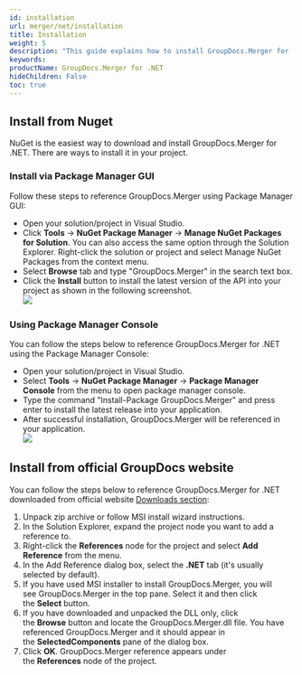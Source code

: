 ```yaml
---
id: installation
url: merger/net/installation
title: Installation
weight: 5
description: "This guide explains how to install GroupDocs.Merger for .NET to your environment"
keywords: 
productName: GroupDocs.Merger for .NET
hideChildren: False
toc: true
---
```

## Install from Nuget

NuGet is the easiest way to download and install GroupDocs.Merger for .NET. There are ways to install it in your project.

### Install via Package Manager GUI

Follow these steps to reference GroupDocs.Merger using Package Manager GUI:

* Open your solution/project in Visual Studio.
* Click **Tools** -> **NuGet Package Manager** -> **Manage NuGet Packages for Solution**. You can also access the same option through the Solution Explorer. Right-click the solution or project and select Manage NuGet Packages from the context menu.
* Select **Browse** tab and type "GroupDocs.Merger" in the search text box.
* Click the **Install** button to install the latest version of the API into your project as shown in the following screenshot.  
![](/merger/net/images/installation.png)

### Using Package Manager Console

You can follow the steps below to reference GroupDocs.Merger for .NET using the Package Manager Console:

* Open your solution/project in Visual Studio.
* Select **Tools** -> **NuGet Package Manager** -> **Package Manager Console** from the menu to open package manager console.
* Type the command "Install-Package GroupDocs.Merger" and press enter to install the latest release into your application.
* After successful installation, GroupDocs.Merger will be referenced in your application.  
![](/merger/net/images/installation_1.png)

## Install from official GroupDocs website

You can follow the steps below to reference GroupDocs.Merger for .NET downloaded from official website [Downloads section](https://downloads.groupdocs.com/merger/net):

1. Unpack zip archive or follow MSI install wizard instructions.
2. In the Solution Explorer, expand the project node you want to add a reference to.
3. Right-click the **References** node for the project and select **Add Reference** from the menu.
4. In the Add Reference dialog box, select the **.NET** tab (it's usually selected by default).
5. If you have used MSI installer to install GroupDocs.Merger, you will see GroupDocs.Merger in the top pane. Select it and then click the **Select** button.
6. If you have downloaded and unpacked the DLL only, click the **Browse** button and locate the GroupDocs.Merger.dll file.
    You have referenced GroupDocs.Merger and it should appear in the **SelectedComponents** pane of the dialog box.
7. Click **OK**.
    GroupDocs.Merger reference appears under the **References** node of the project.
